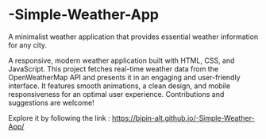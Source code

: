 # -Simple-Weather-App
A minimalist weather application that provides essential weather information for any city.

A responsive, modern weather application built with HTML, CSS, and JavaScript. This project fetches real-time weather data from the OpenWeatherMap API and presents it in an engaging and user-friendly interface. It features smooth animations, a clean design, and mobile responsiveness for an optimal user experience. Contributions and suggestions are welcome!

Explore it by following the link : https://bipin-alt.github.io/-Simple-Weather-App/
